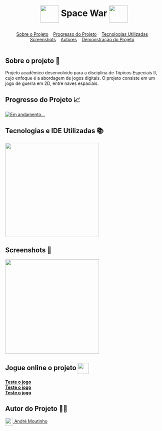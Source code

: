 # <p align=center><img align="center" src="https://i.postimg.cc/Kc6d4g0Q/Nave-do-Jogador.png" height="55" width="60"/> Space War <img align="center" src="https://i.postimg.cc/Kc6d4g0Q/Nave-do-Jogador.png" height="55" width="60"/></p>

<div id="inicio" align=center>
  <a href="#sobre">Sobre o Projeto</a>&nbsp;&nbsp;&nbsp;
  <a href="#progresso">Progresso do Projeto</a>&nbsp;&nbsp;&nbsp;  
  <a href="#linguagens">Tecnologias Utilizadas</a>&nbsp;&nbsp;&nbsp;
  <a href="#screenshots">Screenshots</a>&nbsp;&nbsp;&nbsp;
  <a href="#autores">Autores</a>&nbsp;&nbsp;&nbsp;
  <a href="#demoprojeto">Demonstração do Projeto</a>&nbsp;&nbsp;&nbsp; 
</div><br>

<h2 id="sobre">Sobre o projeto 🔎</h2>
<p>Projeto acadêmico desenvolvido para a disciplina de Tópicos Especiais II, cujo enfoque é a abordagem de jogos digitais. O projeto consiste em um jogo de guerra em 2D, entre naves espaciais.</p>

<h2 id="progresso">Progresso do Projeto 📈</h2>

<a href="#" title="STATUS"><img src="https://img.shields.io/badge/STATUS-Concluído-green?style=for-the-badge" alt="Em andamento..."></a>

<h2 id="linguagens">Tecnologias e IDE Utilizadas 📚</h2>

<div style="display: inline_block">
<!-- LOGOS C# 
<img align="center" src="https://i.imgur.com/Z8rZ6lE.png" width="300"/> --> 
<!-- LOGO JET BRAINS RIDER  
<img align="center" src="https://i.imgur.com/C2wL0TU.png" width="300"/> --> 
<img align="center" src="https://i.postimg.cc/Y9hC2mdM/develop-or-fix-a-2d-or-3d-game-in-unity-3d.png" width="300"/>
  
<h2 id="screenshots">Screenshots 📸</h2>

  <!--<b><i>EM BREVE...</i></b>-->

<img align="center" src="https://i.postimg.cc/9fxfjBtL/Screen.png" width="300"/> 

<h2 id="demoprojeto">Jogue online o projeto <img align="center" src="https://cdn-icons-png.flaticon.com/512/5511/5511365.png" width="35"/></h2>

<a href="https://amoutinho.github.io/Space-War/"><b>Teste o jogo</b></a><br>
<a href="https://amoutinho.github.io/Space-War/"><b>Teste o jogo</b></a><br>
<a href="https://amoutinho.github.io/Space-War/"><b>Teste o jogo</b></a><br>
    
<h2 id="autores">Autor do Projeto 👨‍💼</h2>
<a href="https://github.com/AhMoutinho/" title="André Moutinho"><img align="center" src="https://i.imgur.com/VN0Vh9S.png" width="25"/> André Moutinho</a> 

